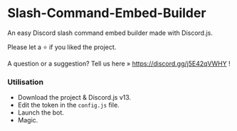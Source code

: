 # Slash-Command-Embed-Builder

An easy Discord slash command embed builder made with Discord.js.

Please let a ⭐ if you liked the project.

A question or a suggestion? Tell us here » https://discord.gg/j5E42qVWHY !

### Utilisation

- Download the project & Discord.js v13.
- Edit the token in the `config.js` file.
- Launch the bot.
- Magic.